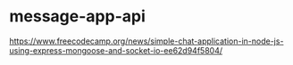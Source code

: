 # message-app-api
https://www.freecodecamp.org/news/simple-chat-application-in-node-js-using-express-mongoose-and-socket-io-ee62d94f5804/
